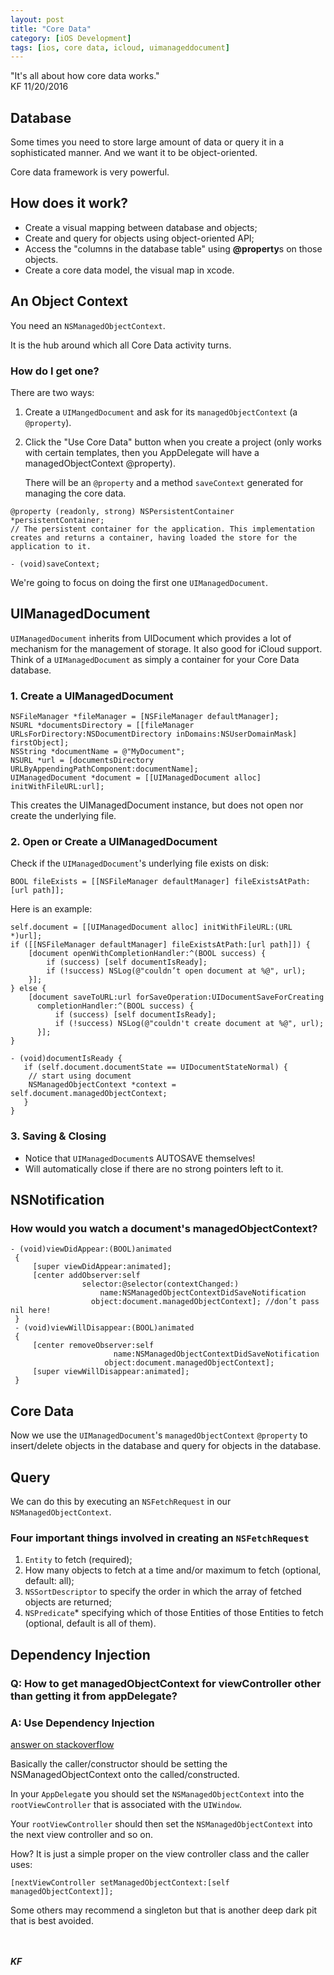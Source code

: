 ```yaml
---
layout: post
title: "Core Data"
category: [iOS Development]
tags: [ios, core data, icloud, uimanageddocument]
---
```

<div class = "message">
"It's all about how core data works."
<br>KF 11/20/2016
</div>

## Database
Some times you need to store large amount of data or query it in a sophisticated manner. And we want it to be object-oriented.

Core data framework is very powerful.

## How does it work?
* Create a visual mapping between database and objects;
* Create and query for objects using object-oriented API;
* Access the "columns in the database table" using **@property**s on those objects.
* Create a core data model, the visual map in xcode.

## An Object Context
You need an `NSManagedObjectContext`.

It is the hub around which all Core Data activity turns.

### How do I get one?
There are two ways: 

1. Create a `UIMangedDocument` and ask for its `managedObjectContext` (a `@property`).
	
2. Click the "Use Core Data" button when you create a project (only works with certain templates, then you AppDelegate will have a managedObjectContext @property).

	There will be an `@property` and a method `saveContext` generated for managing the core data.
	
```objc
@property (readonly, strong) NSPersistentContainer *persistentContainer;
// The persistent container for the application. This implementation creates and returns a container, having loaded the store for the application to it.

- (void)saveContext;
```
We're going to focus on doing the first one `UIManagedDocument`.

<!--more-->

## UIManagedDocument
`UIManagedDocument` inherits from UIDocument which provides a lot of mechanism for the management of storage. It also good for iCloud support. Think of a `UIManagedDocument` as simply a container for your Core Data database.

### 1. Create a UIManagedDocument
```objc
NSFileManager *fileManager = [NSFileManager defaultManager];NSURL *documentsDirectory = [[fileManager URLsForDirectory:NSDocumentDirectory inDomains:NSUserDomainMask] firstObject];
NSString *documentName = @"MyDocument"; 
NSURL *url = [documentsDirectory URLByAppendingPathComponent:documentName];UIManagedDocument *document = [[UIManagedDocument alloc] initWithFileURL:url];
```
This creates the UIManagedDocument instance, but does not open nor create the underlying file.

### 2. Open or Create a UIManagedDocument
Check if the `UIManagedDocument`'s underlying file exists on disk:

```objc
BOOL fileExists = [[NSFileManager defaultManager] fileExistsAtPath:[url path]]; 
```
Here is an example:

```objc
self.document = [[UIManagedDocument alloc] initWithFileURL:(URL *)url];
if ([[NSFileManager defaultManager] fileExistsAtPath:[url path]]) {
    [document openWithCompletionHandler:^(BOOL success) {
        if (success) [self documentIsReady];
        if (!success) NSLog(@"couldn’t open document at %@", url);
    }];
} else {
    [document saveToURL:url forSaveOperation:UIDocumentSaveForCreating
      completionHandler:^(BOOL success) {
          if (success) [self documentIsReady];
          if (!success) NSLog(@"couldn't create document at %@", url);
      }];
}

- (void)documentIsReady {   if (self.document.documentState == UIDocumentStateNormal) { 
	// start using document
	NSManagedObjectContext *context = self.document.managedObjectContext;
   } 
}
```

### 3. Saving & Closing
* Notice that `UIManagedDocument`s AUTOSAVE themselves!
* Will automatically close if there are no strong pointers left to it.

## NSNotification

### How would you watch a document's managedObjectContext?

```objc
- (void)viewDidAppear:(BOOL)animated {     [super viewDidAppear:animated];     [center addObserver:self                selector:@selector(contextChanged:)                    name:NSManagedObjectContextDidSaveNotification
                  object:document.managedObjectContext]; //don’t pass nil here! } - (void)viewWillDisappear:(BOOL)animated {     [center removeObserver:self                       name:NSManagedObjectContextDidSaveNotification                     object:document.managedObjectContext];     [super viewWillDisappear:animated]; }
```

## Core Data
Now we use the `UIManagedDocument`'s `managedObjectContext` `@property` to insert/delete objects in the database and query for objects in the database.


## Query
We can do this by executing an `NSFetchRequest` in our `NSManagedObjectContext`.

### Four important things involved in creating an `NSFetchRequest`
1. `Entity` to fetch (required);
2. How many objects to fetch at a time and/or maximum to fetch (optional, default: all);
3. `NSSortDescriptor` to specify the order in which the array of fetched objects are returned;
4. `NSPredicate`* specifying which of those Entities of those Entities to fetch (optional, default is all of them).


## Dependency Injection

### Q: How to get managedObjectContext for viewController other than getting it from appDelegate?

### A: Use Dependency Injection
[answer on stackoverflow](http://stackoverflow.com/questions/21050408/how-to-get-managedobjectcontext-for-viewcontroller-other-than-getting-it-from-ap)

Basically the caller/constructor should be setting the NSManagedObjectContext onto the called/constructed.

In your `AppDelegat`e you should set the `NSManagedObjectContext` into the `rootViewController` that is associated with the `UIWindow`.

Your `rootViewController` should then set the `NSManagedObjectContext` into the next view controller and so on.

How? It is just a simple proper on the view controller class and the caller uses:

```objc
[nextViewController setManagedObjectContext:[self managedObjectContext]];
```

Some others may recommend a singleton but that is another deep dark pit that is best avoided.

<br><br>
***KF***